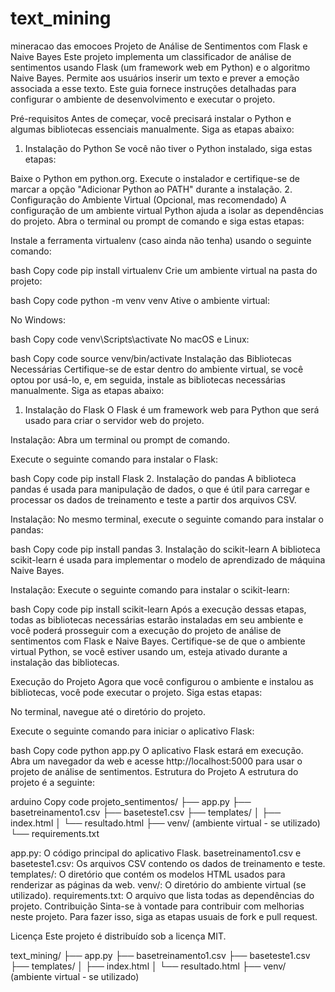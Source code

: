 # text_mining
mineracao das emocoes
Projeto de Análise de Sentimentos com Flask e Naive Bayes
Este projeto implementa um classificador de análise de sentimentos usando Flask (um framework web em Python) e o algoritmo Naive Bayes. Permite aos usuários inserir um texto e prever a emoção associada a esse texto. Este guia fornece instruções detalhadas para configurar o ambiente de desenvolvimento e executar o projeto.

Pré-requisitos
Antes de começar, você precisará instalar o Python e algumas bibliotecas essenciais manualmente. Siga as etapas abaixo:

1. Instalação do Python
Se você não tiver o Python instalado, siga estas etapas:

Baixe o Python em python.org.
Execute o instalador e certifique-se de marcar a opção "Adicionar Python ao PATH" durante a instalação.
2. Configuração do Ambiente Virtual (Opcional, mas recomendado)
A configuração de um ambiente virtual Python ajuda a isolar as dependências do projeto. Abra o terminal ou prompt de comando e siga estas etapas:

Instale a ferramenta virtualenv (caso ainda não tenha) usando o seguinte comando:

bash
Copy code
pip install virtualenv
Crie um ambiente virtual na pasta do projeto:

bash
Copy code
python -m venv venv
Ative o ambiente virtual:

No Windows:

bash
Copy code
venv\Scripts\activate
No macOS e Linux:

bash
Copy code
source venv/bin/activate
Instalação das Bibliotecas Necessárias
Certifique-se de estar dentro do ambiente virtual, se você optou por usá-lo, e, em seguida, instale as bibliotecas necessárias manualmente. Siga as etapas abaixo:

1. Instalação do Flask
O Flask é um framework web para Python que será usado para criar o servidor web do projeto.

Instalação:
Abra um terminal ou prompt de comando.

Execute o seguinte comando para instalar o Flask:

bash
Copy code
pip install Flask
2. Instalação do pandas
A biblioteca pandas é usada para manipulação de dados, o que é útil para carregar e processar os dados de treinamento e teste a partir dos arquivos CSV.

Instalação:
No mesmo terminal, execute o seguinte comando para instalar o pandas:

bash
Copy code
pip install pandas
3. Instalação do scikit-learn
A biblioteca scikit-learn é usada para implementar o modelo de aprendizado de máquina Naive Bayes.

Instalação:
Execute o seguinte comando para instalar o scikit-learn:

bash
Copy code
pip install scikit-learn
Após a execução dessas etapas, todas as bibliotecas necessárias estarão instaladas em seu ambiente e você poderá prosseguir com a execução do projeto de análise de sentimentos com Flask e Naive Bayes. Certifique-se de que o ambiente virtual Python, se você estiver usando um, esteja ativado durante a instalação das bibliotecas.

Execução do Projeto
Agora que você configurou o ambiente e instalou as bibliotecas, você pode executar o projeto. Siga estas etapas:

No terminal, navegue até o diretório do projeto.

Execute o seguinte comando para iniciar o aplicativo Flask:

bash
Copy code
python app.py
O aplicativo Flask estará em execução. Abra um navegador da web e acesse http://localhost:5000 para usar o projeto de análise de sentimentos.
Estrutura do Projeto
A estrutura do projeto é a seguinte:

arduino
Copy code
projeto_sentimentos/
├── app.py
├── basetreinamento1.csv
├── baseteste1.csv
├── templates/
│   ├── index.html
│   └── resultado.html
├── venv/  (ambiente virtual - se utilizado)
└── requirements.txt


app.py: O código principal do aplicativo Flask.
basetreinamento1.csv e baseteste1.csv: Os arquivos CSV contendo os dados de treinamento e teste.
templates/: O diretório que contém os modelos HTML usados para renderizar as páginas da web.
venv/: O diretório do ambiente virtual (se utilizado).
requirements.txt: O arquivo que lista todas as dependências do projeto.
Contribuição
Sinta-se à vontade para contribuir com melhorias neste projeto. Para fazer isso, siga as etapas usuais de fork e pull request.

Licença
Este projeto é distribuído sob a licença MIT.



text_mining/
├── app.py
├── basetreinamento1.csv
├── baseteste1.csv
├── templates/
│   ├── index.html
│   └── resultado.html
├── venv/  (ambiente virtual - se utilizado)

